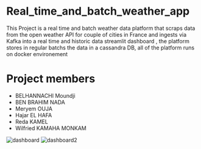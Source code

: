 # Real_time_and_batch_weather_app
This Project is a real time and batch weather data platform that scraps data from the open weather API for couple of cities in France and ingests via Kafka into a real time and historic data streamlit dashboard , the platform stores in regular batchs the data in a cassandra DB, all of the platform runs on docker environement 

# Project members

- BELHANNACHI Moundji
- BEN BRAHIM NADA
- Meryem OUJA
- Hajar EL HAFA
- Reda KAMEL
- Wilfried KAMAHA MONKAM

![dashboard](https://github.com/user-attachments/assets/97c47d9b-578f-40be-b688-b2e04f78525e)
![dashboard2](https://github.com/user-attachments/assets/1cb742fd-1662-4fc0-b18c-2f2470bdc301)


